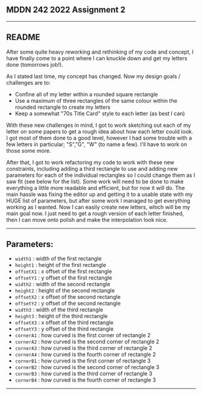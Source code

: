## MDDN 242 2022 Assignment 2
--------------------------------------------------------------------
README
--------------------------------------------------------------------

After some quite heavy reworking and rethinking of my code and concept, I have finally come to a point where I can knuckle down and get my letters done (tomorrows job!).

As I stated last time, my concept has changed. Now my design goals / challenges are to:
- Confine all of my letter within a rounded square rectangle
- Use a maximum of three rectangles of the same colour within the rounded rectangle to create my letters
- Keep a somewhat "70s Title Card" style to each letter (as best I can)

With these new challenges in mind, I got to work sketching out each of my letter on some papers to get a rough idea about how each letter could look. I got most of them done to a good level, however I had some trouble with a few letters in particular; "S","G", "W" (to name a few). I'll have to work on those some more.

After that, I got to work refactoring my code to work with these new constraints, including adding a third rectangle to use and adding new parameters for each of the individual rectangles so I could change them as I saw fit (see below for the list). Some work will need to be done to make everything a little more readable and efficient, but for now it will do. The main hassle was fixing the editor up and getting it to a usable state with my HUGE list of parameters, but after some work I managed to get everything working as I wanted. Now I can easily create new letters, which will be my main goal now. I just need to get a rough version of each letter finished, then I can move onto polish and make the interpolation look nice.

--------------------------------------------------------------------
Parameters:
--------------------------------------------------------------------
  * `width1` : width of the first rectangle
  * `height1` : height of the first rectangle
  * `offsetX1` : x offset of the first rectangle
  * `offsetY1` : y offset of the first rectangle
  * `width2` : width of the second rectangle
  * `height2` : height of the second rectangle
  * `offsetX2` : x offset of the second rectangle
  * `offsetY2` : y offset of the second rectangle
  * `width3` : width of the third rectangle
  * `height3` : height of the third rectangle
  * `offsetX3` : x offset of the third rectangle
  * `offsetY3` : y offset of the third rectangle
  * `cornerA1` : how curved is the first corner of rectangle 2
  * `cornerA2` : how curved is the second corner of rectangle 2
  * `cornerA3` : how curved is the third corner of rectangle 2
  * `cornerA4` : how curved is the fourth corner of rectangle 2
  * `cornerB1` : how curved is the first corner of rectangle 3
  * `cornerB2` : how curved is the second corner of rectangle 3
  * `cornerB3` : how curved is the third corner of rectangle 3
  * `cornerB4` : how curved is the fourth corner of rectangle 3
--------------------------------------------------------------------
